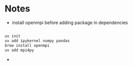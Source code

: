 # Notes

- install openmpi before adding package in dependencies

```bash

uv init
uv add ipykernel numpy pandas 
brew install openmpi
uv add mpi4py

```

- 